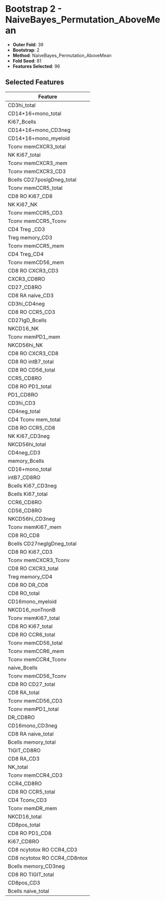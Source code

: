 # Bootstrap 2 - NaiveBayes_Permutation_AboveMean

- **Outer Fold**: 39
- **Bootstrap**: 2
- **Method**: NaiveBayes_Permutation_AboveMean
- **Fold Seed**: 81
- **Features Selected**: 96

## Selected Features

| Feature |
|---------|
| CD3hi_total |
| CD14+16+mono_total |
| Ki67_Bcells |
| CD14+16+mono_CD3neg |
| CD14+16+mono_myeloid |
| Tconv memCXCR3_total |
| NK Ki67_total |
| Tconv memCXCR3_mem |
| Tconv memCXCR3_CD3 |
| Bcells CD27posIgDneg_total |
| Tconv memCCR5_total |
| CD8 RO Ki67_CD8 |
| NK Ki67_NK |
| Tconv memCCR5_CD3 |
| Tconv memCCR5_Tconv |
| CD4 Treg _CD3 |
| Treg memory_CD3 |
| Tconv memCCR5_mem |
| CD4 Treg_CD4 |
| Tconv memCD56_mem |
| CD8 RO CXCR3_CD3 |
| CXCR3_CD8RO |
| CD27_CD8RO |
| CD8 RA naive_CD3 |
| CD3hi_CD4neg |
| CD8 RO CCR5_CD3 |
| CD27IgD_Bcells |
| NKCD16_NK |
| Tconv memPD1_mem |
| NKCD56hi_NK |
| CD8 RO CXCR3_CD8 |
| CD8 RO intB7_total |
| CD8 RO CD56_total |
| CCR5_CD8RO |
| CD8 RO PD1_total |
| PD1_CD8RO |
| CD3hi_CD3 |
| CD4neg_total |
| CD4 Tconv mem_total |
| CD8 RO CCR5_CD8 |
| NK Ki67_CD3neg |
| NKCD56hi_total |
| CD4neg_CD3 |
| memory_Bcells |
| CD16+mono_total |
| intB7_CD8RO |
| Bcells Ki67_CD3neg |
| Bcells Ki67_total |
| CCR6_CD8RO |
| CD56_CD8RO |
| NKCD56hi_CD3neg |
| Tconv memKi67_mem |
| CD8 RO_CD8 |
| Bcells CD27negIgDneg_total |
| CD8  RO Ki67_CD3 |
| Tconv memCXCR3_Tconv |
| CD8 RO CXCR3_total |
| Treg memory_CD4 |
| CD8 RO DR_CD8 |
| CD8 RO_total |
| CD16mono_myeloid |
| NKCD16_nonTnonB |
| Tconv memKi67_total |
| CD8 RO Ki67_total |
| CD8 RO CCR6_total |
| Tconv memCD56_total |
| Tconv memCCR6_mem |
| Tconv memCCR4_Tconv |
| naive_Bcells |
| Tconv memCD56_Tconv |
| CD8 RO CD27_total |
| CD8 RA_total |
| Tconv memCD56_CD3 |
| Tconv memPD1_total |
| DR_CD8RO |
| CD16mono_CD3neg |
| CD8 RA naive_total |
| Bcells memory_total |
| TIGIT_CD8RO |
| CD8 RA_CD3 |
| NK_total |
| Tconv memCCR4_CD3 |
| CCR4_CD8RO |
| CD8 RO CCR5_total |
| CD4 Tconv_CD3 |
| Tconv memDR_mem |
| NKCD16_total |
| CD8pos_total |
| CD8 RO PD1_CD8 |
| Ki67_CD8RO |
| CD8 ncytotox RO CCR4_CD3 |
| CD8 ncytotox RO CCR4_CD8ntox |
| Bcells memory_CD3neg |
| CD8 RO TIGIT_total |
| CD8pos_CD3 |
| Bcells naive_total |
